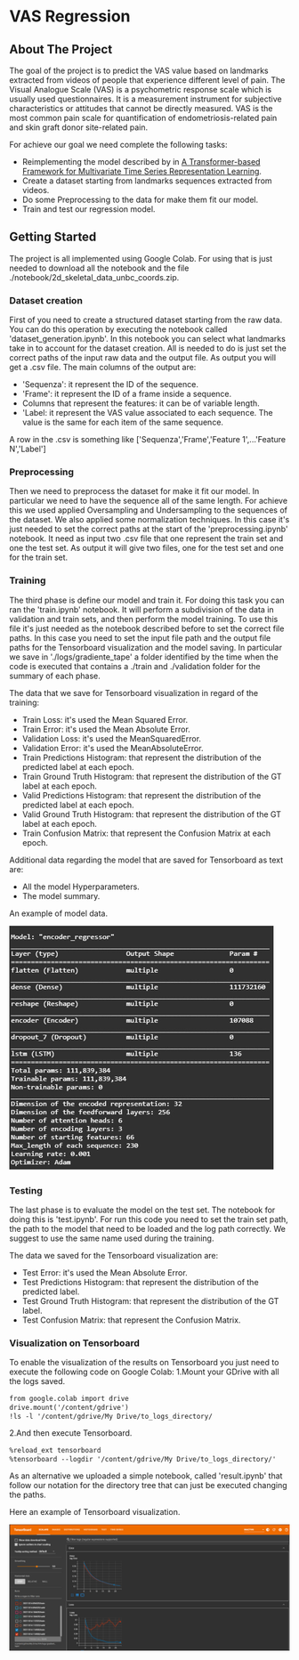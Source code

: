 # VAS Regression

<!-- ABOUT THE PROJECT -->
## About The Project

The goal of the project is to predict the VAS value based on landmarks extracted from videos of people that experience different level of pain.
The Visual Analogue Scale (VAS) is a psychometric response scale which is usually used questionnaires. It is a measurement instrument for subjective characteristics or attitudes that cannot be directly measured.
VAS is the most common pain scale for quantification of endometriosis-related pain and skin graft donor site-related pain.

For achieve our goal we need complete the following tasks:
* Reimplementing the model described by in [A Transformer-based Framework for Multivariate Time Series Representation Learning](https://arxiv.org/abs/2010.02803).
* Create a dataset starting from landmarks sequences extracted from videos.
* Do some Preprocessing to the data for make them fit our model.
* Train and test our regression model.


<!-- GETTING STARTED -->
## Getting Started

The project is all implemented using Google Colab. 
For using that is just needed to download all the notebook and the file  ./notebook/2d_skeletal_data_unbc_coords.zip.

### Dataset creation

First of you need to create a structured dataset starting from the raw data. 
You can do this operation by executing the notebook called 'dataset_generation.ipynb'.
In this notebook you can select what landmarks take in to account for the dataset creation.
All is needed to do is just set the correct paths of the input raw data and the output file.
As output you will get a .csv file.
The main columns of the output are:
* 'Sequenza': it represent the ID of the sequence.
* 'Frame': it represent the ID of a frame inside a sequence.
* Columns that represent the features: it can be of variable length.
* 'Label: it represent the VAS value associated to each sequence. The value is the same for each item of the same sequence.

A row in the .csv is something like ['Sequenza','Frame','Feature 1',...'Feature N','Label']

### Preprocessing

Then we need to preprocess the dataset for make it fit our model. 
In particular we need to have the sequence all of the same length. For achieve this we used applied Oversampling and Undersampling to the sequences of the dataset. We also applied some normalization techniques.
In this case it's just needed to set the correct paths at the start of the 'preprocessing.ipynb' notebook.
It need as input two .csv file that one represent the train set and one the test set.
As output it will give two files, one for the test set and one for the train set.

### Training

The third phase is define our model and train it.
For doing this task you can ran the 'train.ipynb' notebook. 
It will perform a subdivision of the data in validation and train sets, and then perform the model training. To use this file it's just needed as the notebook described before to set the correct file paths. In this case you need to set the input file path and the output file paths for the Tensorboard visualization and the model saving.
In particular we save in './logs/gradiente_tape' a folder identified by the time when the code is executed that contains a ./train and ./validation folder for the summary of each phase.

The data that we save for Tensorboard visualization in regard of the training:
* Train Loss: it's used the Mean Squared Error.
* Train Error: it's used the Mean Absolute Error.
* Validation Loss: it's used the MeanSquaredError.
* Validation Error: it's used the MeanAbsoluteError.
* Train Predictions Histogram: that represent the distribution of the predicted label at each epoch.
* Train Ground Truth Histogram: that represent the distribution of the GT label at each epoch.
* Valid Predictions Histogram: that represent the distribution of the predicted label at each epoch.
* Valid Ground Truth Histogram: that represent the distribution of the GT label at each epoch.
* Train Confusion Matrix: that represent the Confusion Matrix at each epoch.

Additional data regarding the model that are saved for Tensorboard as text are:
* All the model Hyperparameters.
* The model summary.

An example of model data.


![Model Summary][model-summary]


### Testing

The last phase is to evaluate the model on the test set. The notebook for doing this is 'test.ipynb'.
For run this code you need to set the train set path, the path to the model that need to be loaded and the log path correctly. We suggest to use the same name used during the training.

The data we saved for the Tensorboard visualization are:
* Test Error: it's used the Mean Absolute Error.
* Test Predictions Histogram: that represent the distribution of the predicted label.
* Test Ground Truth Histogram: that represent the distribution of the GT label.
* Test Confusion Matrix: that represent the Confusion Matrix.

### Visualization on Tensorboard

To enable the visualization of the results on Tensorboard you just need to execute the following code on Google Colab:
1.Mount your GDrive with all the logs saved.
  ```
  from google.colab import drive
  drive.mount('/content/gdrive')
  !ls -l '/content/gdrive/My Drive/to_logs_directory/
  ```
2.And then execute Tensorboard.
   ```
   %reload_ext tensorboard
   %tensorboard --logdir '/content/gdrive/My Drive/to_logs_directory/'
   ```
   
As an alternative we uploaded a simple notebook, called 'result.ipynb' that follow our notation for the directory tree that can just be executed changing the paths.

Here an example of Tensorboard visualization.

![Tensorboard Example][tensorboard-example]




<!-- MARKDOWN LINKS & IMAGES -->
[model-summary]: images/model_summary.jpg
[tensorboard-example]: images/tensorboard_sample.png

